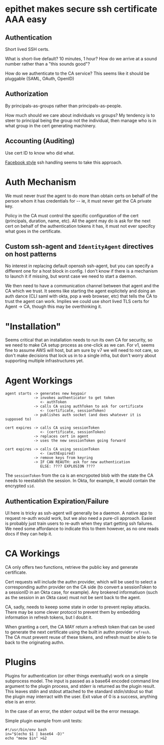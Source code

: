# epithet makes secure ssh certificate AAA easy

## Authentication

Short lived SSH certs.

What is short-live default? 10 minutes, 1 hour? How do we arrive at a sound number rather than a "this sounds good"?

How do we authenticate to the CA service? This seems like it should be pluggable (SAML, OAuth, OpenID)

## Authorization

By principals-as-groups rather than principals-as-people.

How much should we care about individuals vs groups? My tendency is to steer to principal being the group not the individual, then manage who is in what group in the cert generating machinery. 

## Accounting (Auditing)

Use cert ID to know who did what.

[Facebook style](https://engineering.fb.com/security/scalable-and-secure-access-with-ssh/) ssh handling seems to take this approach. 

# Auth Mechanism

We must never *trust* the agent to do more than obtain certs on behalf of the person whom it has credentials for -- ie, it must never get the CA private key.

Policy in the CA must control the specific configuration of the cert (principals, duration, name, etc). All the agent may do is ask for the next cert on behalf of the authentication tokens it has, it must not ever specifcy what goes in the certificate.

## Custom ssh-agent and `IdentityAgent` directives on host patterns

No interest in replacing default openssh ssh-agent, but you can specify a different one for a host block in config. I don't know if there is a mechanism to launch it if missing, but worst case we need to start a daemon.

We then need to have a communication channel between that agent and the CA which we trust. It seems like starting the agent explicitely and doing an auth dance (CLI saml with okta, pop a web browser, etc) that tells the CA to trust the agent can work. Implies we could use short lived TLS certs for Agent -> CA, though this may be overthinking it.


# "Installation"

Seems critical that an installation needs to run its own CA for security, so we need to make CA setup process as one-click as we can. For v1, seems fine to assume AWS will host, but am sure by v7 we will need to not care, so don't make decisions that lock us in to a single infra, but don't worry about supporting multiple infrastructures yet.

# Agent Workings

```
agent starts -> generates new keypair
             -> invokes authenticator to get token
                <- authToken
             -> calls CA using authToken to ask for certificate
                <- (certificate, sessionToken)
             -> publishes auth socket (and does whatever it is supposed to)

cert expires -> calls CA using sessionToken
                <- (certificate, sessionToken) 
             -> replaces cert in agent
             -> uses the new sessionToken going forward

cert expires -> calls CA using sessionToken
                <- (authExpired) 
             -> remove keys from keyring
             -> IF CAN REAUTH: ask for new authentication
                ELSE: ???? EXPLOSION ????
```

The `sessionToken` from the ca is an encrypoted blob with the state the CA needs to
reestablish the session. In Okta, for example, it would contain the encrypted `sid`.

## Authentication Expiration/Failure

UI here is tricky as ssh-agent will generally be a daemon. A native app to request re-auth would work, but we also  need a pure-cli approach. Easiest is probably just train users to re-auth when they start getting ssh failures. We need some affordance to indicate this to them however, as no one reads docs if they can help it.

# CA Workings

CA only offers two functions, retrieve the public key and generate certificate. 

Cert requests will include the authn provider, which will be used to select a corresponding authn provider on the CA side (to convert a sessionToken to a sessionID in an Okta case, for example). Any brokered informatiuon (such as the session in an Okta case) must not be sent back to the agent.

CA, sadly, needs to keeep some state in order to prevent replay attacks. There may be some clever protocol to prevent them by embedding information in refresh tokens, but I doubt it.

When granting a cert, the CA MAY return a refresh token that can be used to generate the next certificate using the built in authn provider `refresh`. The CA must prevent reuse of these tokens, and refresh must be able to tie back to the originating authn.

# Plugins

Plugins for authentication (or other things eventually) work on a simple
subprocess model. The input is passed as a base64 encoded command line argument
to the plugin process, and stderr is returned as the plugin result. This leaves
stdin and stdout attached to the standard stdin/stdout so that the plugin may
interract with the user. Exit value of 0 is a success, anything else is an error.

In the case of an error, the stderr output will be the error message.

Simple plugin example from unit tests:

```
#!/usr/bin/env bash
in="$(echo $1 | base64 -D)"
echo "meow $in" >&2
```
